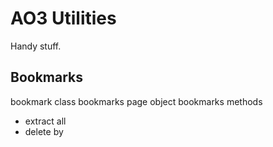 
# AO3 Utilities

Handy stuff.

## Bookmarks

bookmark class
bookmarks page object
bookmarks methods
- extract all
- delete by